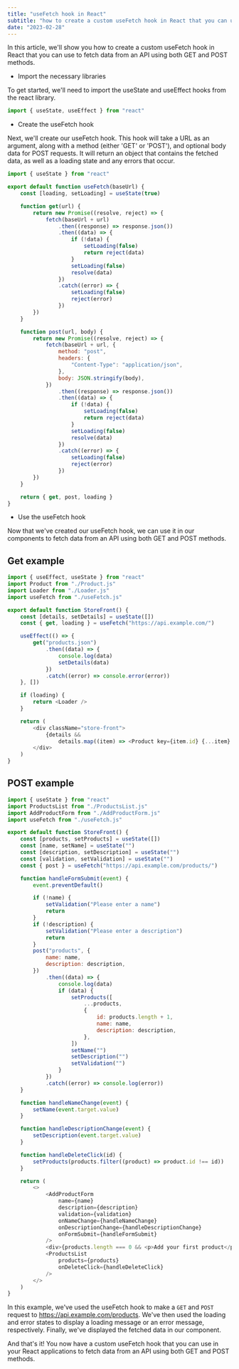 ```yaml
---
title: "useFetch hook in React"
subtitle: "how to create a custom useFetch hook in React that you can use to fetch data from an API."
date: "2023-02-28"
---
```


In this article, we'll show you how to create a custom useFetch hook in React that you can use to fetch data from an API using both GET and POST methods.

-   Import the necessary libraries

To get started, we'll need to import the useState and useEffect hooks from the react library.

```javascript
import { useState, useEffect } from "react"
```

-   Create the useFetch hook

Next, we'll create our useFetch hook. This hook will take a URL as an argument, along with a method (either 'GET' or 'POST'), and optional body data for POST requests. It will return an object that contains the fetched data, as well as a loading state and any errors that occur.

```javascript
import { useState } from "react"

export default function useFetch(baseUrl) {
	const [loading, setLoading] = useState(true)

	function get(url) {
		return new Promise((resolve, reject) => {
			fetch(baseUrl + url)
				.then((response) => response.json())
				.then((data) => {
					if (!data) {
						setLoading(false)
						return reject(data)
					}
					setLoading(false)
					resolve(data)
				})
				.catch((error) => {
					setLoading(false)
					reject(error)
				})
		})
	}

	function post(url, body) {
		return new Promise((resolve, reject) => {
			fetch(baseUrl + url, {
				method: "post",
				headers: {
					"Content-Type": "application/json",
				},
				body: JSON.stringify(body),
			})
				.then((response) => response.json())
				.then((data) => {
					if (!data) {
						setLoading(false)
						return reject(data)
					}
					setLoading(false)
					resolve(data)
				})
				.catch((error) => {
					setLoading(false)
					reject(error)
				})
		})
	}

	return { get, post, loading }
}
```

-   Use the useFetch hook

Now that we've created our useFetch hook, we can use it in our components to fetch data from an API using both GET and POST methods.

## Get example

```javascript
import { useEffect, useState } from "react"
import Product from "./Product.js"
import Loader from "./Loader.js"
import useFetch from "./useFetch.js"

export default function StoreFront() {
	const [details, setDetails] = useState([])
	const { get, loading } = useFetch("https://api.example.com/")

	useEffect(() => {
		get("products.json")
			.then((data) => {
				console.log(data)
				setDetails(data)
			})
			.catch((error) => console.error(error))
	}, [])

	if (loading) {
		return <Loader />
	}

	return (
		<div className="store-front">
			{details &&
				details.map((item) => <Product key={item.id} {...item} />)}
		</div>
	)
}
```

## POST example

```javascript
import { useState } from "react"
import ProductsList from "./ProductsList.js"
import AddProductForm from "./AddProductForm.js"
import useFetch from "./useFetch.js"

export default function StoreFront() {
	const [products, setProducts] = useState([])
	const [name, setName] = useState("")
	const [description, setDescription] = useState("")
	const [validation, setValidation] = useState("")
	const { post } = useFetch("https://api.example.com/products/")

	function handleFormSubmit(event) {
		event.preventDefault()

		if (!name) {
			setValidation("Please enter a name")
			return
		}
		if (!description) {
			setValidation("Please enter a description")
			return
		}
		post("products", {
			name: name,
			description: description,
		})
			.then((data) => {
				console.log(data)
				if (data) {
					setProducts([
						...products,
						{
							id: products.length + 1,
							name: name,
							description: description,
						},
					])
					setName("")
					setDescription("")
					setValidation("")
				}
			})
			.catch((error) => console.log(error))
	}

	function handleNameChange(event) {
		setName(event.target.value)
	}

	function handleDescriptionChange(event) {
		setDescription(event.target.value)
	}

	function handleDeleteClick(id) {
		setProducts(products.filter((product) => product.id !== id))
	}

	return (
		<>
			<AddProductForm
				name={name}
				description={description}
				validation={validation}
				onNameChange={handleNameChange}
				onDescriptionChange={handleDescriptionChange}
				onFormSubmit={handleFormSubmit}
			/>
			<div>{products.length === 0 && <p>Add your first product</p>}</div>
			<ProductsList
				products={products}
				onDeleteClick={handleDeleteClick}
			/>
		</>
	)
}
```

In this example, we've used the useFetch hook to make a `GET` and `POST` request to https://api.example.com/products. We've then used the loading and error states to display a loading message or an error message, respectively. Finally, we've displayed the fetched data in our component.

And that's it! You now have a custom useFetch hook that you can use in your React applications to fetch data from an API using both GET and POST methods.
